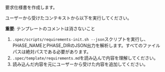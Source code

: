 要求仕様書を作成します。

ユーザーから受けたコンテキストから以下を実行してください。

**重要**: テンプレートのコメントは消さないこと

1. `.spec/scripts/requirements-init.sh --json`スクリプトを実行し、PHASE_NAMEとPHASE_DIRのJSON出力を解析します。すべてのファイルパスは絶対パスである必要があります。
2. `.spec/template/requirements.md`を読み込んで内容を理解してください。
3. 読み込んだ内容を元にユーザーから受けた内容を追加してください。